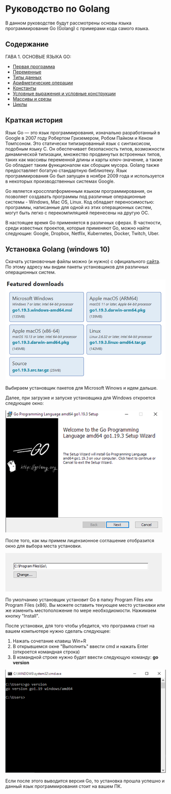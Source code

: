 # Руководство по Golang

В данном руководстве будут рассмотрены основы языка программирование Go (Golang) с примерами кода самого языка.

## Содержание

ГАВА 1. ОСНОВЫЕ ЯЗЫКА GO:

- [Первая программа](firstProg.md)
- [Переменные](var.md)
- [Типы данных](typeOf.md)
- [Арифметические операции](arith.md)
- [Константы](const.md)
- [Условные выражения и условные конструкции](condit.md)
- [Массивы и срезы](array.md)
- [Циклы](cicle.md)

## Краткая история

Язык Go — это язык программирования, изначально разработанный в Google в 2007 году Робертом Гриземером, Робом Пайком и Кеном Томпсоном. Это статически типизированный язык с синтаксисом, подобным языку C. Он обеспечивает безопасность типов, возможности динамической типизации, множество продвинутых встроенных типов, таких как массивы переменной длины и карты ключ-значение, а также Go обладает таким функционалом как сборщик мусора. Golang также предоставляет богатую стандартную библиотеку. Язык программирования Go был запущен в ноябре 2009 года и используется в некоторых производственных системах Google.

Go является кроссплатформенным языком программирования, он позволяет создавать программы под различные операционные системы - Windows, Mac OS, Linux. Код обладает переносимостью: программы, написанные для одной из этих операционных систем, могут быть легко с перекомпиляцией перенесены на другую ОС.

В настоящее время Go применяется в различных сферах. В частности, среди известных проектов, которые применяют Go, можно найти следующие: Google, Dropbox, Netflix, Kubernetes, Docker, Twitch, Uber.

## Установка Golang (windows 10)

Скачать установочные файлы можно (и нужно) с официального [сайта](https://go.dev/dl/). По этому адресу мы видим пакеты установщиков для различных операционных систем.

![](srcs./../../src/GolangDownloads.png)

Выбираем установщик пакетов для Microsoft Winows и идем дальше.

Далее, при загрузке и запуске установщика для Windows откроется следующее окно:

![](srcs./../../src//DownloadStep1.png)

После того, как мы примем лицензионное соглашение отобразится окно для выбора места установки.

![](srcs./../../src//DownloadStep2.png)

По умолчанию установщик установит Go в папку Program Files или Program Files (x86). Вы можете оставить текующее место установки или же изменить местоположение по мере необходиомости. Нажимаем кнопку "Install".

После установки, для того чтобы убедится, что программа стоит на вашем компьютере нужно сделать следующее:

1. Нажать сочетание клавиш Win+R
2. В открывшемся окне "Выполнить" ввести cmd и нажать Enter (откроется командная строка)
3. В командной строке нужно будет ввести следующую команду: **go version**

![](srcs./../../src//DownloadStep3.png)

Если после этого выводится версия Go, то установка прошла успешно и данный язык программирования стоит на вашем ПК.

